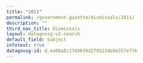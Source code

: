 ```yaml
---
title: "2011"
permalink: /government-gazette/dismissals/2011/
description: ""
third_nav_title: Dismissals
layout: datagovsg-v2-search
default_field: Subject
infotext: true
datagovsg-id: d_ee08a8c1709639d2f95234b9d357e7f6
---
```

